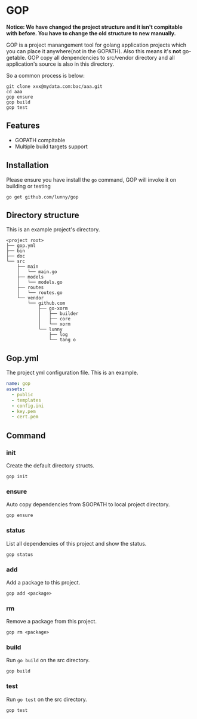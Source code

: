 # GOP

**Notice: We have changed the project structure and it isn't compitable with before. You have to change the old structure to new manually.**

GOP is a project manangement tool for golang application projects which you can place it anywhere(not in the GOPATH). Also this means it's **not** go-getable. GOP copy all denpendencies to src/vendor directory and all application's source is also in this directory. 

So a common process is below:

```
git clone xxx@mydata.com:bac/aaa.git
cd aaa
gop ensure
gop build
gop test
```

## Features

* GOPATH compitable
* Multiple build targets support

## Installation

Please ensure you have install the `go` command, GOP  will invoke it on building or testing

```
go get github.com/lunny/gop
```

## Directory structure

This is an example project's directory.

```
<project root>
├── gop.yml
├── bin
├── doc
└── src
    ├── main
    │   └── main.go
    ├── models
    │   └── models.go
    ├── routes
    │   └── routes.go
    └── vendor
        └── github.com
            ├── go-xorm
            │   ├── builder
            │   ├── core
            │   └── xorm
            └── lunny
                ├── log
                └── tang o
```

## Gop.yml

The project yml configuration file. This is an example.

```yml
name: gop
assets:
  - public
  - templates
  - config.ini
  - key.pem
  - cert.pem
```

## Command

### init

Create the default directory structs.

```
gop init
```

### ensure

Auto copy dependencies from $GOPATH to local project directory.

```
gop ensure
```

### status

List all dependencies of this project and show the status.

```
gop status
```

### add

Add a package to this project.

```
gop add <package>
```

### rm

Remove a package from this project.

```
gop rm <package>
```

### build

Run `go build` on the src directory.

```
gop build
```

### test

Run `go test` on the src directory.

```
gop test
```
